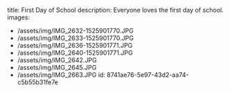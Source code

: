title: First Day of School
description: Everyone loves the first day of school.
images:
  - /assets/img/IMG_2632-1525901770.JPG
  - /assets/img/IMG_2633-1525901770.JPG
  - /assets/img/IMG_2636-1525901771.JPG
  - /assets/img/IMG_2640-1525901771.JPG
  - /assets/img/IMG_2642.JPG
  - /assets/img/IMG_2645.JPG
  - /assets/img/IMG_2663.JPG
id: 8741ae76-5e97-43d2-aa74-c5b55b31fe7e
